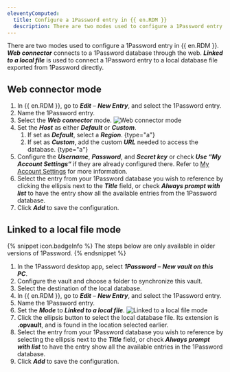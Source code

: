 ```yaml
---
eleventyComputed:
  title: Configure a 1Password entry in {{ en.RDM }}
  description: There are two modes used to configure a 1Password entry in {{ en.RDM }}.
---
```

There are two modes used to configure a 1Password entry in {{ en.RDM }}. ***Web connector*** connects to a 1Password database through the web. ***Linked to a local file*** is used to connect a 1Password entry to a local database file exported from 1Password directly.

## Web connector mode
1. In {{ en.RDM }}, go to ***Edit*** – ***New Entry***, and select the 1Password entry.
1. Name the 1Password entry.
1. Select the ***Web connector*** mode.
![Web connector mode](https://cdnweb.devolutions.net/docs/en/kb/RDMW4000_2024_1.jpg)
1. Set the ***Host*** as either ***Default*** or ***Custom***.
    1. If set as ***Default***, select a ***Region***. {type="a"}
    1. If set as ***Custom***, add the custom ***URL*** needed to access the database. {type="a"}
1. Configure the ***Username***, ***Password***, and ***Secret key*** or check ***Use “My Account Settings“*** if they are already configured there. Refer to [My Account Settings](/rdm/commands/file/my-account-settings/) for more information.
1. Select the entry from your 1Password database you wish to reference by clicking the ellipsis next to the ***Title*** field, or check ***Always prompt with list*** to have the entry show all the available entries from the 1Password database.
1. Click ***Add*** to save the configuration.
## Linked to a local file mode
{% snippet icon.badgeInfo %}
The steps below are only available in older versions of 1Password.
{% endsnippet %}

1. In the 1Password desktop app, select ***1Password*** – ***New vault on this PC***.
1. Configure the vault and choose a folder to synchronize this vault.
1. Select the destination of the local database.
1. In {{ en.RDM }}, go to ***Edit*** – ***New Entry***, and select the 1Password entry.
1. Name the 1Password entry.
1. Set the ***Mode*** to ***Linked to a local file***.
![Linked to a local file mode](https://cdnweb.devolutions.net/docs/en/kb/RDMW4001_2024_1.jpg)
1. Click the ellipsis button to select the local database file. Its extension is **.opvault**, and is found in the location selected earlier.
1. Select the entry from your 1Password database you wish to reference by selecting the ellipsis next to the ***Title*** field, or check ***Always prompt with list*** to have the entry show all the available entries in the 1Password database.
1. Click ***Add*** to save the configuration.